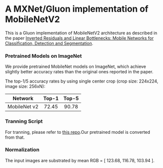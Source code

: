 # A MXNet/Gluon implementation of MobileNetV2

This is a Gluon implementation of MobileNetV2 architecture as described in the paper [Inverted Residuals and Linear Bottlenecks: Mobile Networks for Classification, Detection and Segmentation](https://arxiv.org/pdf/1801.04381).

### Pretrained Models on ImageNet

We provide pretrained MobileNet models on ImageNet, which achieve slightly better accuracy rates than the original ones reported in the paper. 

The top-1/5 accuracy rates by using single center crop (crop size: 224x224, image size: 256xN):

Network|Top-1|Top-5|
:---:|:---:|:---:|
MobileNet v2| 72.45| 90.78

### Tranning Script
For tranning, please refer to [this repo](https://github.com/liangfu/mxnet-mobilenet-v2).Our pretrained model is converted from that.

### Normalization

The input images are substrated by mean RGB = [ 123.68, 116.78, 103.94 ].